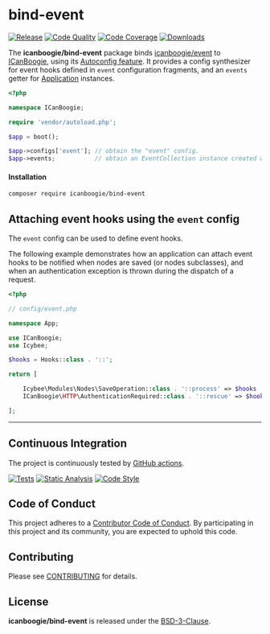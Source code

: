 # bind-event

[![Release](https://img.shields.io/packagist/v/icanboogie/bind-event.svg)](https://packagist.org/packages/icanboogie/bind-event)
[![Code Quality](https://img.shields.io/scrutinizer/g/ICanBoogie/bind-event/master.svg)](https://scrutinizer-ci.com/g/ICanBoogie/bind-event)
[![Code Coverage](https://img.shields.io/coveralls/ICanBoogie/bind-event/master.svg)](https://coveralls.io/r/ICanBoogie/bind-event)
[![Downloads](https://img.shields.io/packagist/dt/icanboogie/bind-event.svg)](https://packagist.org/packages/icanboogie/bind-event)

The **icanboogie/bind-event** package binds [icanboogie/event][] to [ICanBoogie][], using its
[Autoconfig feature][]. It provides a config synthesizer for event hooks defined in `event`
configuration fragments, and an `events` getter for [Application][] instances.

```php
<?php

namespace ICanBoogie;

require 'vendor/autoload.php';

$app = boot();

$app->configs['event']; // obtain the "event" config.
$app->events;           // obtain an EventCollection instance created with the "event" config.
```



#### Installation

```bash
composer require icanboogie/bind-event
```




## Attaching event hooks using the `event` config

The `event` config can be used to define event hooks.

The following example demonstrates how an application can attach event hooks to be notified when
nodes are saved (or nodes subclasses), and when an authentication exception is thrown during the
dispatch of a request.

```php
<?php

// config/event.php

namespace App;

use ICanBoogie;
use Icybee;

$hooks = Hooks::class . '::';

return [

	Icybee\Modules\Nodes\SaveOperation::class . '::process' => $hooks . 'on_nodes_save',
	ICanBoogie\HTTP\AuthenticationRequired::class . '::rescue' => $hooks . 'on_authentication_required_rescue'

];
```





----------



## Continuous Integration

The project is continuously tested by [GitHub actions](https://github.com/ICanBoogie/bind-event/actions).

[![Tests](https://github.com/ICanBoogie/bind-event/workflows/test/badge.svg)](https://github.com/ICanBoogie/bind-event/actions?query=workflow%3Atest)
[![Static Analysis](https://github.com/ICanBoogie/bind-event/workflows/static-analysis/badge.svg)](https://github.com/ICanBoogie/bind-event/actions?query=workflow%3Astatic-analysis)
[![Code Style](https://github.com/ICanBoogie/bind-event/workflows/code-style/badge.svg)](https://github.com/ICanBoogie/bind-event/actions?query=workflow%3Acode-style)



## Code of Conduct

This project adheres to a [Contributor Code of Conduct](CODE_OF_CONDUCT.md). By participating in
this project and its community, you are expected to uphold this code.



## Contributing

Please see [CONTRIBUTING](CONTRIBUTING.md) for details.



## License

**icanboogie/bind-event** is released under the [BSD-3-Clause](LICENSE).





[documentation]:         https://icanboogie.org/api/bind-event/3.0/
[ICanBoogie]:            https://icanboogie.org/
[Application]:           https://icanboogie.org/api/icanboogie/4.0/class-ICanBoogie.Core.html
[Autoconfig feature]:    https://icanboogie.org/docs/4.0/autoconfig
[icanboogie/event]:      https://github.com/ICanBoogie/Event
